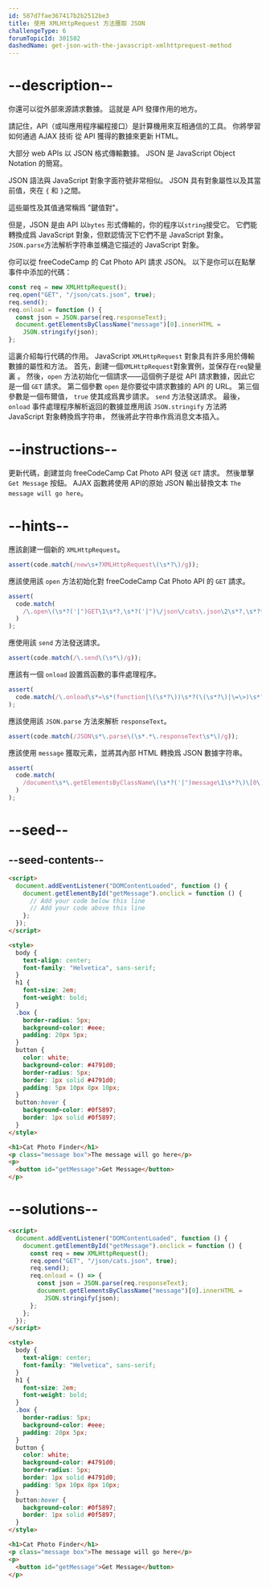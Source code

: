 ```yaml
---
id: 587d7fae367417b2b2512be3
title: 使用 XMLHttpRequest 方法獲取 JSON
challengeType: 6
forumTopicId: 301502
dashedName: get-json-with-the-javascript-xmlhttprequest-method
---
```


# --description--

你還可以從外部來源請求數據。 這就是 API 發揮作用的地方。

請記住，API（或叫應用程序編程接口）是計算機用來互相通信的工具。 你將學習如何通過 AJAX 技術 從 API 獲得的數據來更新 HTML。

大部分 web APIs 以 JSON 格式傳輸數據。 JSON 是 JavaScript Object Notation 的簡寫。

JSON 語法與 JavaScript 對象字面符號非常相似。 JSON 具有對象屬性以及其當前值，夾在 `{` 和 `}`之間。

這些屬性及其值通常稱爲 "鍵值對"。

但是，JSON 是由 API 以`bytes` 形式傳輸的，你的程序以`string`接受它。 它們能轉換成爲 JavaScript 對象，但默認情況下它們不是 JavaScript 對象。 `JSON.parse`方法解析字符串並構造它描述的 JavaScript 對象。

你可以從 freeCodeCamp 的 Cat Photo API 請求 JSON。 以下是你可以在點擊事件中添加的代碼：

```js
const req = new XMLHttpRequest();
req.open("GET", "/json/cats.json", true);
req.send();
req.onload = function () {
  const json = JSON.parse(req.responseText);
  document.getElementsByClassName("message")[0].innerHTML =
    JSON.stringify(json);
};
```

這裏介紹每行代碼的作用。 JavaScript `XMLHttpRequest` 對象具有許多用於傳輸數據的屬性和方法。 首先，創建一個`XMLHttpRequest`對象實例，並保存在`req`變量裏 。 然後，`open` 方法初始化一個請求——這個例子是從 API 請求數據，因此它是一個 `GET` 請求。 第二個參數 `open` 是你要從中請求數據的 API 的 URL。 第三個參數是一個布爾值， `true` 使其成爲異步請求。 `send` 方法發送請求。 最後，`onload` 事件處理程序解析返回的數據並應用該 `JSON.stringify` 方法將 JavaScript 對象轉換爲字符串， 然後將此字符串作爲消息文本插入。

# --instructions--

更新代碼，創建並向 freeCodeCamp Cat Photo API 發送 `GET` 請求。 然後單擊 `Get Message` 按鈕。 AJAX 函數將使用 API​​ 的原始 JSON 輸出替換文本 `The message will go here`。

# --hints--

應該創建一個新的 `XMLHttpRequest`。

```js
assert(code.match(/new\s+?XMLHttpRequest\(\s*?\)/g));
```

應該使用該 `open` 方法初始化對 freeCodeCamp Cat Photo API 的 `GET` 請求。

```js
assert(
  code.match(
    /\.open\(\s*?('|")GET\1\s*?,\s*?('|")\/json\/cats\.json\2\s*?,\s*?true\s*?\)/g
  )
);
```

應使用該 `send` 方法發送請求。

```js
assert(code.match(/\.send\(\s*\)/g));
```

應該有一個 `onload` 設置爲函數的事件處理程序。

```js
assert(
  code.match(/\.onload\s*=\s*(function|\(\s*?\))\s*?(\(\s*?\)|\=\>)\s*?{/g)
);
```

應該使用該 `JSON.parse` 方法來解析 `responseText`。

```js
assert(code.match(/JSON\s*\.parse\(\s*.*\.responseText\s*\)/g));
```

應該使用 `message` 獲取元素，並將其內部 HTML 轉換爲 JSON 數據字符串。

```js
assert(
  code.match(
    /document\s*\.getElementsByClassName\(\s*?('|")message\1\s*?\)\[0\]\s*\.innerHTML\s*?=\s*?JSON\.stringify\(.+?\)/g
  )
);
```

# --seed--

## --seed-contents--

```html
<script>
  document.addEventListener("DOMContentLoaded", function () {
    document.getElementById("getMessage").onclick = function () {
      // Add your code below this line
      // Add your code above this line
    };
  });
</script>

<style>
  body {
    text-align: center;
    font-family: "Helvetica", sans-serif;
  }
  h1 {
    font-size: 2em;
    font-weight: bold;
  }
  .box {
    border-radius: 5px;
    background-color: #eee;
    padding: 20px 5px;
  }
  button {
    color: white;
    background-color: #4791d0;
    border-radius: 5px;
    border: 1px solid #4791d0;
    padding: 5px 10px 8px 10px;
  }
  button:hover {
    background-color: #0f5897;
    border: 1px solid #0f5897;
  }
</style>

<h1>Cat Photo Finder</h1>
<p class="message box">The message will go here</p>
<p>
  <button id="getMessage">Get Message</button>
</p>
```

# --solutions--

```html
<script>
  document.addEventListener("DOMContentLoaded", function () {
    document.getElementById("getMessage").onclick = function () {
      const req = new XMLHttpRequest();
      req.open("GET", "/json/cats.json", true);
      req.send();
      req.onload = () => {
        const json = JSON.parse(req.responseText);
        document.getElementsByClassName("message")[0].innerHTML =
          JSON.stringify(json);
      };
    };
  });
</script>

<style>
  body {
    text-align: center;
    font-family: "Helvetica", sans-serif;
  }
  h1 {
    font-size: 2em;
    font-weight: bold;
  }
  .box {
    border-radius: 5px;
    background-color: #eee;
    padding: 20px 5px;
  }
  button {
    color: white;
    background-color: #4791d0;
    border-radius: 5px;
    border: 1px solid #4791d0;
    padding: 5px 10px 8px 10px;
  }
  button:hover {
    background-color: #0f5897;
    border: 1px solid #0f5897;
  }
</style>

<h1>Cat Photo Finder</h1>
<p class="message box">The message will go here</p>
<p>
  <button id="getMessage">Get Message</button>
</p>
```
